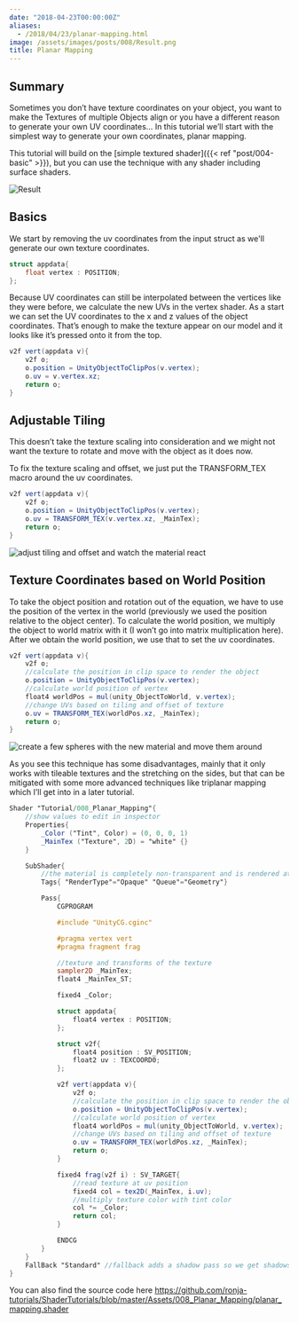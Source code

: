 ```yaml
---
date: "2018-04-23T00:00:00Z"
aliases:
  - /2018/04/23/planar-mapping.html
image: /assets/images/posts/008/Result.png
title: Planar Mapping
---
```


## Summary

Sometimes you don’t have texture coordinates on your object, you want to make the Textures of multiple Objects align or you have a different reason to generate your own UV coordinates… In this tutorial we’ll start with the simplest way to generate your own coordinates, planar mapping.

This tutorial will build on the [simple textured shader]({{< ref "post/004-basic" >}}), but you can use the technique with any shader including surface shaders.

![Result](/assets/images/posts/008/Result.png)

## Basics

We start by removing the uv coordinates from the input struct as we'll generate our own texture coordinates.

```glsl
struct appdata{
    float vertex : POSITION;
};
```

Because UV coordinates can still be interpolated between the vertices like they were before, we calculate the new UVs in the vertex shader. As a start we can set the UV coordinates to the x and z values of the object coordinates. That’s enough to make the texture appear on our model and it looks like it’s pressed onto it from the top.

```glsl
v2f vert(appdata v){
    v2f o;
    o.position = UnityObjectToClipPos(v.vertex);
    o.uv = v.vertex.xz;
    return o;
}
```

## Adjustable Tiling

This doesn’t take the texture scaling into consideration and we might not want the texture to rotate and move with the object as it does now.

To fix the texture scaling and offset, we just put the TRANSFORM_TEX macro around the uv coordinates.

```glsl
v2f vert(appdata v){
    v2f o;
    o.position = UnityObjectToClipPos(v.vertex);
    o.uv = TRANSFORM_TEX(v.vertex.xz, _MainTex);
    return o;
}
```

![adjust tiling and offset and watch the material react](/assets/images/posts/008/AdjustTilingOffset.gif)

## Texture Coordinates based on World Position

To take the object position and rotation out of the equation, we have to use the position of the vertex in the world (previously we used the position relative to the object center). To calculate the world position, we multiply the object to world matrix with it (I won’t go into matrix multiplication here). After we obtain the world position, we use that to set the uv coordinates.

```glsl
v2f vert(appdata v){
	v2f o;
	//calculate the position in clip space to render the object
	o.position = UnityObjectToClipPos(v.vertex);
	//calculate world position of vertex
	float4 worldPos = mul(unity_ObjectToWorld, v.vertex);
	//change UVs based on tiling and offset of texture
	o.uv = TRANSFORM_TEX(worldPos.xz, _MainTex);
	return o;
}
```

![create a few spheres with the new material and move them around](/assets/images/posts/008/MoveSphere.gif)

As you see this technique has some disadvantages, mainly that it only works with tileable textures and the stretching on the sides, but that can be mitigated with some more advanced techniques like triplanar mapping which I’ll get into in a later tutorial.

```glsl
Shader "Tutorial/008_Planar_Mapping"{
	//show values to edit in inspector
	Properties{
		_Color ("Tint", Color) = (0, 0, 0, 1)
		_MainTex ("Texture", 2D) = "white" {}
	}

	SubShader{
		//the material is completely non-transparent and is rendered at the same time as the other opaque geometry
		Tags{ "RenderType"="Opaque" "Queue"="Geometry"}

		Pass{
			CGPROGRAM

			#include "UnityCG.cginc"

			#pragma vertex vert
			#pragma fragment frag

			//texture and transforms of the texture
			sampler2D _MainTex;
			float4 _MainTex_ST;

			fixed4 _Color;

			struct appdata{
				float4 vertex : POSITION;
			};

			struct v2f{
				float4 position : SV_POSITION;
				float2 uv : TEXCOORD0;
			};

			v2f vert(appdata v){
				v2f o;
				//calculate the position in clip space to render the object
				o.position = UnityObjectToClipPos(v.vertex);
				//calculate world position of vertex
				float4 worldPos = mul(unity_ObjectToWorld, v.vertex);
				//change UVs based on tiling and offset of texture
				o.uv = TRANSFORM_TEX(worldPos.xz, _MainTex);
				return o;
			}

			fixed4 frag(v2f i) : SV_TARGET{
				//read texture at uv position
				fixed4 col = tex2D(_MainTex, i.uv);
				//multiply texture color with tint color
				col *= _Color;
				return col;
			}

			ENDCG
		}
	}
	FallBack "Standard" //fallback adds a shadow pass so we get shadows on other objects
}
```

You can also find the source code here <https://github.com/ronja-tutorials/ShaderTutorials/blob/master/Assets/008_Planar_Mapping/planar_mapping.shader>
